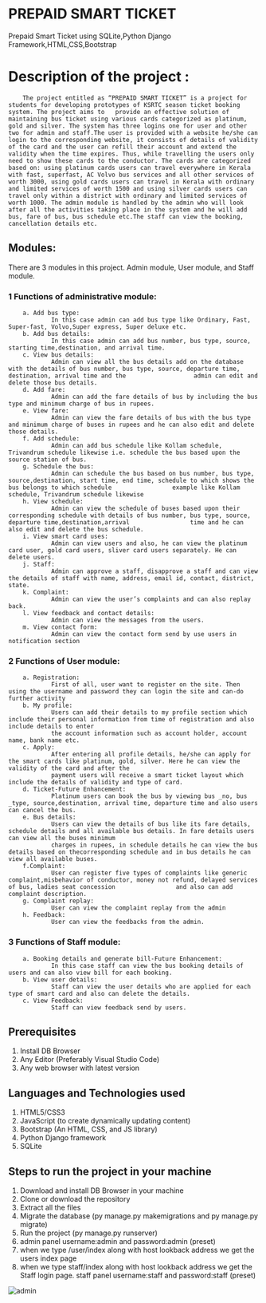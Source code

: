 # PREPAID SMART TICKET

Prepaid Smart Ticket using SQLite,Python Django Framework,HTML,CSS,Bootstrap

# Description of the project :
        The project entitled as “PREPAID SMART TICKET” is a project for students for developing prototypes of KSRTC season ticket booking system. The project aims to   provide an effective solution of maintaining bus ticket using various cards categorized as platinum, gold and silver. The system has three logins one for user and other two for admin and staff.The user is provided with a website he/she can login to the corresponding website, it consists of details of validity of the card and the user can refill their account and extend the validity when the time expires. Thus, while travelling the users only need to show these cards to the conductor. The cards are categorized based on: using platinum cards users can travel everywhere in Kerala with fast, superfast, AC Volvo bus services and all other services of worth 3000, using gold cards users can travel in Kerala with ordinary and limited services of worth 1500 and using silver cards users can travel only within a district with ordinary and limited services of worth 1000. The admin module is handled by the admin who will look after all the activities taking place in the system and he will add bus, fare of bus, bus schedule etc.The staff can view the booking, cancellation details etc.

## Modules:
There are 3 modules in this project. Admin module, User module, and Staff module.
### 1 Functions of administrative module:
        a. Add bus type:
                In this case admin can add bus type like Ordinary, Fast, Super-fast, Volvo,Super express, Super deluxe etc.
        b. Add bus details:
                In this case admin can add bus number, bus type, source, starting time,destination, and arrival time.
        c. View bus details:
                Admin can view all the bus details add on the database with the details of bus number, bus type, source, departure time, destination, arrival time and the                   admin can edit and delete those bus details.
        d. Add fare:
                Admin can add the fare details of bus by including the bus type and minimum charge of bus in rupees.
        e. View fare:
                Admin can view the fare details of bus with the bus type and minimum charge of buses in rupees and he can also edit and delete those details.
        f. Add schedule:
                Admin can add bus schedule like Kollam schedule, Trivandrum schedule likewise i.e. schedule the bus based upon the source station of bus.
        g. Schedule the bus:
                Admin can schedule the bus based on bus number, bus type, source,destination, start time, end time, schedule to which shows the bus belongs to which schedule                 example like Kollam schedule, Trivandrum schedule likewise
        h. View schedule:
                Admin can view the schedule of buses based upon their corresponding schedule with details of bus number, bus type, source, departure time,destination,arrival                 time and he can also edit and delete the bus schedule.
        i. View smart card uses:
                Admin can view users and also, he can view the platinum card user, gold card users, sliver card users separately. He can delete users.
        j. Staff:
                Admin can approve a staff, disapprove a staff and can view the details of staff with name, address, email id, contact, district, state.
        k. Complaint:
                Admin can view the user’s complaints and can also replay back.
        l. View feedback and contact details:
                Admin can view the messages from the users.
        m. View contact form:
                Admin can view the contact form send by use users in notification section
### 2 Functions of User module:
        a. Registration:
                First of all, user want to register on the site. Then using the username and password they can login the site and can-do further activity
        b. My profile:
                Users can add their details to my profile section which include their personal information from time of registration and also include details to enter
                the account information such as account holder, account name, bank name etc.
        c. Apply:
                After entering all profile details, he/she can apply for the smart cards like platinum, gold, silver. Here he can view the validity of the card and after the
                payment users will receive a smart ticket layout which include the details of validity and type of card.
        d. Ticket-Future Enhancement:
                Platinum users can book the bus by viewing bus _no, bus _type, source,destination, arrival time, departure time and also users can cancel the bus.
        e. Bus details:
                Users can view the details of bus like its fare details, schedule details and all available bus details. In fare details users can view all the buses minimum
                charges in rupees, in schedule details he can view the bus details based on thecorresponding schedule and in bus details he can view all available buses.
        f.Complaint:
                User can register five types of complaints like generic complaint,misbehavior of conductor, money not refund, delayed services of bus, ladies seat concession                 and also can add complaint description.
        g. Complaint replay:
                User can view the complaint replay from the admin
        h. Feedback:
                User can view the feedbacks from the admin.

### 3 Functions of Staff module:
        a. Booking details and generate bill-Future Enhancement:
                In this case staff can view the bus booking details of users and can also view bill for each booking.
        b. View user details:
                Staff can view the user details who are applied for each type of smart card and also can delete the details.
        c. View Feedback:
                Staff can view feedback send by users.
                
## Prerequisites
1. Install DB Browser
2. Any Editor (Preferably Visual Studio Code)
3. Any web browser with latest version
   
## Languages and Technologies used
1. HTML5/CSS3
2. JavaScript (to create dynamically updating content)
3. Bootstrap (An HTML, CSS, and JS library)
4. Python Django framework
5. SQLite

## Steps to run the project in your machine
1. Download and install DB Browser in your machine
2. Clone or download the repository
3. Extract all the files
4. Migrate the database (py manage.py makemigrations and py manage.py migrate)
5. Run the project (py manage.py runserver)
6. admin panel username:admin and password:admin (preset)
7. when we type /user/index along with host lookback address we get the users index page
8. when we type staff/index along with host lookback address we get the Staff login page. staff panel username:staff and password:staff (preset)

![admin](https://github.com/pujajp993/Prepaid_Smart_Ticket/assets/168622875/0b24010a-abd7-41bd-ba7b-456d17666735)


